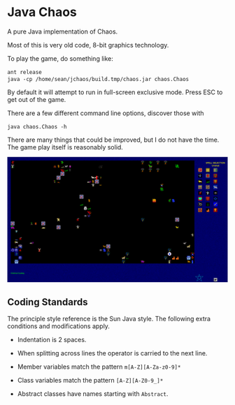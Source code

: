 Java Chaos
==========

A pure Java implementation of Chaos.

Most of this is very old code, 8-bit graphics technology.

To play the game, do something like:

```
ant release
java -cp /home/sean/jchaos/build.tmp/chaos.jar chaos.Chaos
```

By default it will attempt to run in full-screen exclusive mode.
Press ESC to get out of the game.

There are a few different command line options, discover those with

```
java chaos.Chaos -h
```

There are many things that could be improved, but I do not have the time.
The game play itself is reasonably solid.

![example-screen](doc/example-screen.png)


Coding Standards
----------------

The principle style reference is the Sun Java style.  The following
extra conditions and modifications apply.

* Indentation is 2 spaces.

* When splitting across lines the operator is carried to the next
  line.

* Member variables match the pattern `m[A-Z][A-Za-z0-9]*`

* Class variables match the pattern `[A-Z][A-Z0-9_]*`

* Abstract classes have names starting with `Abstract`.

